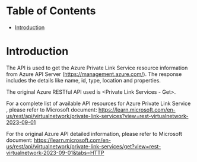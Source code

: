 # Table of Contents
- [Introduction](#introduction)


# Introduction <a name="introduction"></a>
The API is used to get the Azure Private Link Service resource information from Azure API Server (https://management.azure.com/). The response includes the details like name, id, type, location and properties.



The original Azure RESTful API used is <Private Link Services - Get>. 



For a complete list of available API resources for Azure Private Link Service , please refer to Microsoft document: https://learn.microsoft.com/en-us/rest/api/virtualnetwork/private-link-services?view=rest-virtualnetwork-2023-09-01

For the original Azure API detailed information, please refer to Microsoft document: https://learn.microsoft.com/en-us/rest/api/virtualnetwork/private-link-services/get?view=rest-virtualnetwork-2023-09-01&tabs=HTTP